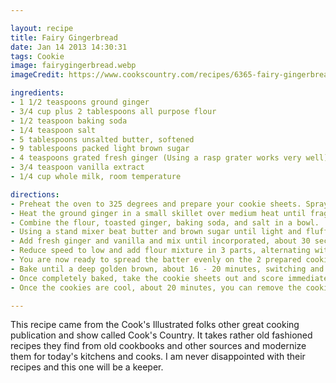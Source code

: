 ```yaml
---

layout: recipe
title: Fairy Gingerbread
date: Jan 14 2013 14:30:31
tags: Cookie
image: fairygingerbread.webp
imageCredit: https://www.cookscountry.com/recipes/6365-fairy-gingerbread-cookies

ingredients:
- 1 1/2 teaspoons ground ginger
- 3/4 cup plus 2 tablespoons all purpose flour
- 1/2 teaspoon baking soda
- 1/4 teaspoon salt
- 5 tablespoons unsalted butter, softened
- 9 tablespoons packed light brown sugar
- 4 teaspoons grated fresh ginger (Using a rasp grater works very well)
- 3/4 teaspoon vanilla extract
- 1/4 cup whole milk, room temperature

directions:
- Preheat the oven to 325 degrees and prepare your cookie sheets. Spray the cookie sheets with cooking spray and cover with a sheet of parchment paper.
- Heat the ground ginger in a small skillet over medium heat until fragrant, about 1 minute.
- Combine the flour, toasted ginger, baking soda, and salt in a bowl.
- Using a stand mixer beat butter and brown sugar until light and fluffy, on medium-high speed.
- Add fresh ginger and vanilla and mix until incorporated, about 30 seconds.
- Reduce speed to low and add flour mixture in 3 parts, alternating with 2 additions of milk.
- You are now ready to spread the batter evenly on the 2 prepared cookie sheets. Each sheet should have about 3/4 cup of batter. Do not fret if it looks like there is not a lot of batter on the sheet. These cookies should be really thin.
- Bake until a deep golden brown, about 16 - 20 minutes, switching and rotating sheets halfway through baking. I baked it 16 minutes, but that felt a bit too long. Assess halfway through and determine how much more time you will need.
- Once completely baked, take the cookie sheets out and score immediately using a chef's knife or a pizza cutter.
- Once the cookies are cool, about 20 minutes, you can remove the cookies from the parchment. Go over scoring lines with the dull side of a paring knife and they should separate perfectly. Enjoy!

---
```


This recipe came from the Cook's Illustrated folks other great cooking publication and show called Cook's Country. It takes rather old fashioned recipes they find from old cookbooks and other sources and modernize them for today's kitchens and cooks. I am never disappointed with their recipes and this one will be a keeper.
